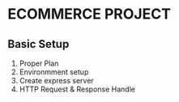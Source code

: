 # ECOMMERCE PROJECT

## Basic Setup

1. Proper Plan
2. Environmment setup
3. Create express server
4. HTTP Request & Response Handle
